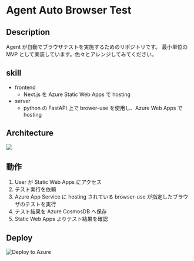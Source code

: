 # Agent Auto Browser Test

## Description

Agent が自動でブラウザテストを実施するためのリポジトリです。
最小単位の MVP として実装しています。色々とアレンジしてみてください。

## skill

- frontend
  - Next.js を Azure Static Web Apps で hosting
- server
  - python の FastAPI 上で brower-use を使用し、Azure Web Apps で hosting

## Architecture

![](https://storage.googleapis.com/zenn-user-upload/e7ec2f642a4d-20250112.png)

## 動作

1. User が Static Web Apps にアクセス
2. テスト実行を依頼
3. Azure App Service に hosting されている browser-use が指定したブラウザのテストを実行
4. テスト結果を Azure CosmosDB へ保存
5. Static Web Apps よりテスト結果を確認

## Deploy

![Deploy to Azure](https://aka.ms/deploytoazurebutton)
